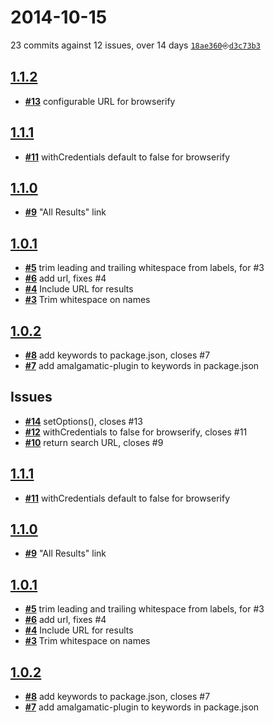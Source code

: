 # 2014-10-15
23 commits against 12 issues, over 14 days [`18ae360`](https://github.com/ucsf-ckm/amalgamatic-ucsflibdbs/commit/18ae360)⎆[`d3c73b3`](https://github.com/ucsf-ckm/amalgamatic-ucsflibdbs/commit/d3c73b3)

## [**1.1.2**](https://github.com/ucsf-ckm/amalgamatic-ucsflibdbs/issues?milestone=5&state=closed)
- [**#13**](https://github.com/ucsf-ckm/amalgamatic-ucsflibdbs/issues/13) configurable URL for browserify

## [**1.1.1**](https://github.com/ucsf-ckm/amalgamatic-ucsflibdbs/issues?milestone=4&state=closed)
- [**#11**](https://github.com/ucsf-ckm/amalgamatic-ucsflibdbs/issues/11) withCredentials default to false for browserify

## [**1.1.0**](https://github.com/ucsf-ckm/amalgamatic-ucsflibdbs/issues?milestone=3&state=closed)
- [**#9**](https://github.com/ucsf-ckm/amalgamatic-ucsflibdbs/issues/9) &quot;All Results&quot; link

## [**1.0.1**](https://github.com/ucsf-ckm/amalgamatic-ucsflibdbs/issues?milestone=1&state=closed)
- [**#5**](https://github.com/ucsf-ckm/amalgamatic-ucsflibdbs/issues/5) trim leading and trailing whitespace from labels, for #3
- [**#6**](https://github.com/ucsf-ckm/amalgamatic-ucsflibdbs/issues/6) add url, fixes #4
- [**#4**](https://github.com/ucsf-ckm/amalgamatic-ucsflibdbs/issues/4) Include URL for results
- [**#3**](https://github.com/ucsf-ckm/amalgamatic-ucsflibdbs/issues/3) Trim whitespace on names

## [**1.0.2**](https://github.com/ucsf-ckm/amalgamatic-ucsflibdbs/issues?milestone=2&state=closed)
- [**#8**](https://github.com/ucsf-ckm/amalgamatic-ucsflibdbs/issues/8) add keywords to package.json, closes #7
- [**#7**](https://github.com/ucsf-ckm/amalgamatic-ucsflibdbs/issues/7) add amalgamatic-plugin to keywords in package.json


## Issues
- [**#14**](https://github.com/ucsf-ckm/amalgamatic-ucsflibdbs/issues/14) setOptions(), closes #13
- [**#12**](https://github.com/ucsf-ckm/amalgamatic-ucsflibdbs/issues/12) withCredentials to false for browserify, closes #11
- [**#10**](https://github.com/ucsf-ckm/amalgamatic-ucsflibdbs/issues/10) return search URL, closes #9


## [**1.1.1**](https://github.com/ucsf-ckm/amalgamatic-ucsflibdbs/issues?milestone=4&state=closed)
- [**#11**](https://github.com/ucsf-ckm/amalgamatic-ucsflibdbs/issues/11) withCredentials default to false for browserify

## [**1.1.0**](https://github.com/ucsf-ckm/amalgamatic-ucsflibdbs/issues?milestone=3&state=closed)
- [**#9**](https://github.com/ucsf-ckm/amalgamatic-ucsflibdbs/issues/9) &quot;All Results&quot; link

## [**1.0.1**](https://github.com/ucsf-ckm/amalgamatic-ucsflibdbs/issues?milestone=1&state=closed)
- [**#5**](https://github.com/ucsf-ckm/amalgamatic-ucsflibdbs/issues/5) trim leading and trailing whitespace from labels, for #3
- [**#6**](https://github.com/ucsf-ckm/amalgamatic-ucsflibdbs/issues/6) add url, fixes #4
- [**#4**](https://github.com/ucsf-ckm/amalgamatic-ucsflibdbs/issues/4) Include URL for results
- [**#3**](https://github.com/ucsf-ckm/amalgamatic-ucsflibdbs/issues/3) Trim whitespace on names

## [**1.0.2**](https://github.com/ucsf-ckm/amalgamatic-ucsflibdbs/issues?milestone=2&state=closed)
- [**#8**](https://github.com/ucsf-ckm/amalgamatic-ucsflibdbs/issues/8) add keywords to package.json, closes #7
- [**#7**](https://github.com/ucsf-ckm/amalgamatic-ucsflibdbs/issues/7) add amalgamatic-plugin to keywords in package.json

